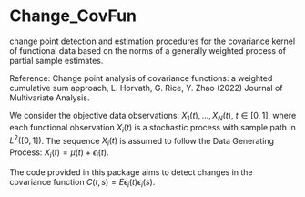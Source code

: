 # Change_CovFun
change point detection and estimation procedures for the covariance kernel of functional data based on the norms of a generally weighted process of partial sample estimates.

Reference: Change point analysis of covariance functions: a weighted cumulative sum approach, L. Horvath, G. Rice, Y. Zhao (2022) Journal of Multivariate Analysis.

We consider the objective data observations: $X_1(t), \dots, X_N(t)$, $t\in[0,1]$, where each functional observation $X_i(t)$ is a stochastic process with sample path in $L^2([0,1])$. The sequence $X_i(t)$ is assumed to follow the Data Generating Process: $X_i(t)= \mu(t)+\epsilon_i(t)$.

The code provided in this package aims to detect changes in the covariance function $C(t,s) = E\epsilon_i(t) \epsilon_i(s)$.
